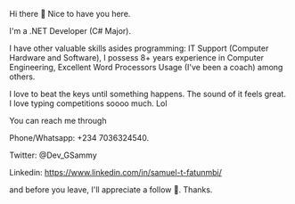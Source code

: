 Hi there 👋
Nice to have you here. 

I'm a .NET Developer (C# Major).

I have other valuable skills asides programming:
IT Support (Computer Hardware and Software),
I possess 8+ years experience in Computer Engineering,
Excellent Word Processors Usage (I've been a coach)
among others.

I love to beat the keys until something happens. The sound of it feels great. 
I love typing competitions soooo much. Lol

You can reach me through

Phone/Whatsapp: +234 7036324540.

Twitter: @Dev_GSammy

Linkedin: https://www.linkedin.com/in/samuel-t-fatunmbi/

and before you leave, I'll appreciate a follow 🤔. Thanks.
